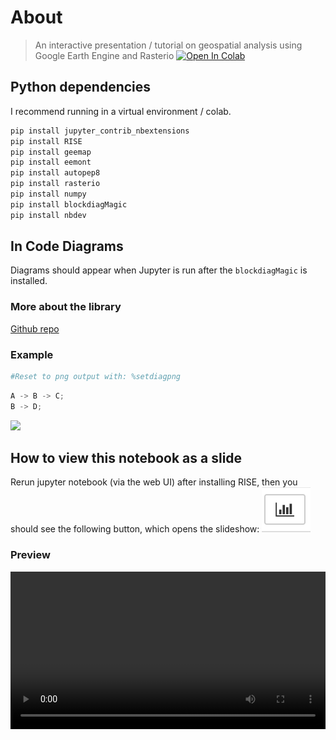 About
================

<!-- WARNING: THIS FILE WAS AUTOGENERATED! DO NOT EDIT! -->

> An interactive presentation / tutorial on geospatial analysis using
> Google Earth Engine and Rasterio
> <a href="https://colab.research.google.com/github/VehpuS/gee-to-rasterio-tutorial/blob/main/gee-to-rasterio.ipynb" target="_parent"><img src="https://colab.research.google.com/assets/colab-badge.svg" alt="Open In Colab"/></a>

## Python dependencies

I recommend running in a virtual environment / colab.

``` bash
pip install jupyter_contrib_nbextensions
pip install RISE
pip install geemap
pip install eemont
pip install autopep8
pip install rasterio
pip install numpy
pip install blockdiagMagic
pip install nbdev
```

## In Code Diagrams

Diagrams should appear when Jupyter is run after the `blockdiagMagic` is
installed.

### More about the library

[Github
repo](https://github.com/innovationOUtside/ipython_magic_blockdiag)

### Example

``` python
#Reset to png output with: %setdiagpng
```

``` python
A -> B -> C;
B -> D;
```

![](index_files/figure-gfm/cell-5-output-1.svg)

## How to view this notebook as a slide

Rerun jupyter notebook (via the web UI) after installing RISE, then you
should see the following button, which opens the slideshow:
![image.png](index_files/figure-gfm/image.png)

### Preview

<!-- <video alt="Slides Preview" src="presentation-movie.mov" width="100%" autoplay controls /> -->
<video alt="Slides Preview" src="https://github.com/VehpuS/gee-to-rasterio-tutorial/blob/main/presentation-movie.mov?raw=true" width="100%" autoplay controls />

### More about slideshows in Jupyter

[How to generate a slideshow from a
notebook](https://towardsdatascience.com/5-slides-for-tips-on-presentation-mode-in-jupyter-notebook-f858b15fff4f#:~:text=The%20first%20step%20is%20to,Slideshow%20option%20and%20continue%20reading.&text=Each%20cell%20in%20the%20Jupyter,in%20the%20upper%2Dright%20corner.)

[Adding Rise to be able to run slideshows from
Jupyter](https://rise.readthedocs.io/en/stable/)

## Generate Docs Website

`nbdev_docs`
